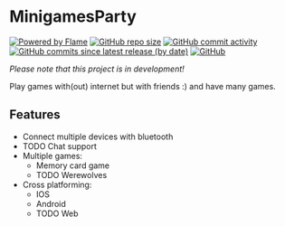 # MinigamesParty

[![Powered by Flame](https://img.shields.io/badge/Powered%20by-%F0%9F%94%A5-orange.svg?style=for-the-badge)](https://flame-engine.org)
[![GitHub repo size](https://img.shields.io/github/repo-size/LinwoodCloud/City?style=for-the-badge)](https://github.com/CodeDoctorDE/Linwood/archive/master.zip)
[![GitHub commit activity](https://img.shields.io/github/commit-activity/m/LinwoodCloud/City?style=for-the-badge)](https://github.com/LinwoodCloud/City/commits/master)
[![GitHub commits since latest release (by date)](https://img.shields.io/github/commits-since/LinwoodCloud/City/latest?style=for-the-badge)](https://github.com/LinwoodCloud/City/releases/latest)
[![GitHub](https://img.shields.io/github/license/LinwoodCloud/City?style=for-the-badge)](LICENSE)

*Please note that this project is in development!*

Play games with(out) internet but with friends :) and have many games.

## Features

- Connect multiple devices with bluetooth
- TODO Chat support
- Multiple games:
    - Memory card game
    - TODO Werewolves
- Cross platforming:
    - IOS
    - Android
    - TODO Web
